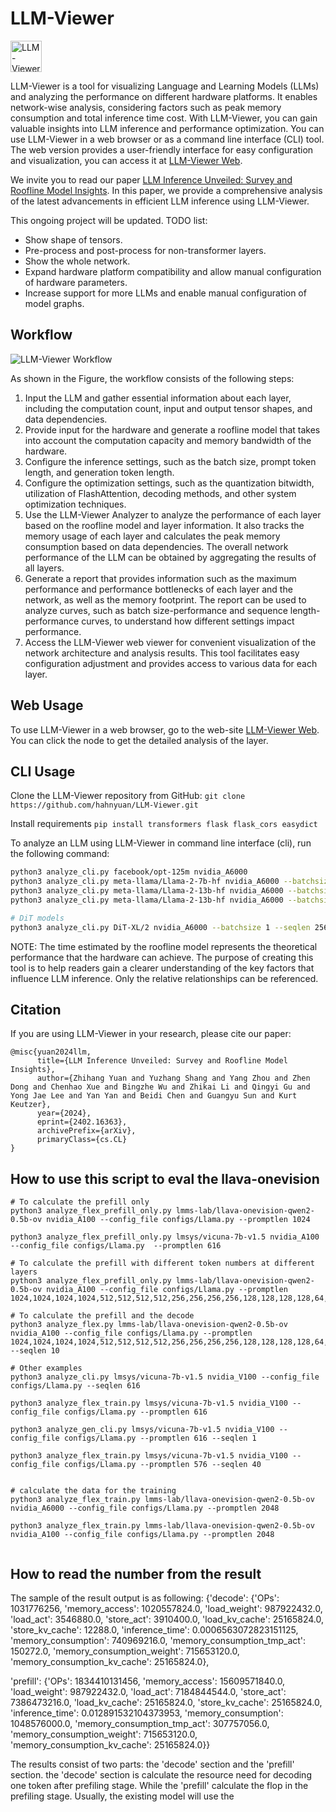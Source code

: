 # LLM-Viewer

<img src="figs/eye.png" alt="LLM-Viewer" width="50"/>


LLM-Viewer is a tool for visualizing Language and Learning Models (LLMs) and analyzing the performance on different hardware platforms. It enables network-wise analysis, considering factors such as peak memory consumption and total inference time cost. With LLM-Viewer, you can gain valuable insights into LLM inference and performance optimization.
You can use LLM-Viewer in a web browser or as a command line interface (CLI) tool. The web version provides a user-friendly interface for easy configuration and visualization, you can access it at [LLM-Viewer Web](http://llm-viewer.com).

We invite you to read our paper [LLM Inference Unveiled: Survey and Roofline Model Insights](https://arxiv.org/pdf/2402.16363.pdf).
In this paper, we provide a comprehensive analysis of the latest advancements in efficient LLM inference using LLM-Viewer. 

This ongoing project will be updated. TODO list:
- Show shape of tensors.
- Pre-process and post-process for non-transformer layers.
- Show the whole network.
- Expand hardware platform compatibility and allow manual configuration of hardware parameters.
- Increase support for more LLMs and enable manual configuration of model graphs.

## Workflow

![LLM-Viewer Workflow](figs/workflow.svg)

As shown in the Figure, the workflow consists of the following steps:

1. Input the LLM and gather essential information about each layer, including the computation count, input and output tensor shapes, and data dependencies.
2. Provide input for the hardware and generate a roofline model that takes into account the computation capacity and memory bandwidth of the hardware.
3. Configure the inference settings, such as the batch size, prompt token length, and generation token length.
4. Configure the optimization settings, such as the quantization bitwidth, utilization of FlashAttention, decoding methods, and other system optimization techniques.
5. Use the LLM-Viewer Analyzer to analyze the performance of each layer based on the roofline model and layer information. It also tracks the memory usage of each layer and calculates the peak memory consumption based on data dependencies. The overall network performance of the LLM can be obtained by aggregating the results of all layers.
6. Generate a report that provides information such as the maximum performance and performance bottlenecks of each layer and the network, as well as the memory footprint. The report can be used to analyze curves, such as batch size-performance and sequence length-performance curves, to understand how different settings impact performance.
7. Access the LLM-Viewer web viewer for convenient visualization of the network architecture and analysis results. This tool facilitates easy configuration adjustment and provides access to various data for each layer.

## Web Usage

To use LLM-Viewer in a web browser, go to the web-site [LLM-Viewer Web](http://llm-viewer.com).
You can click the node to get the detailed analysis of the layer.

## CLI Usage

Clone the LLM-Viewer repository from GitHub: 
```git clone https://github.com/hahnyuan/LLM-Viewer.git   ```

Install requirements
```pip install transformers flask flask_cors easydict```

To analyze an LLM using LLM-Viewer in command line interface (cli), run the following command:

```bash
python3 analyze_cli.py facebook/opt-125m nvidia_A6000
python3 analyze_cli.py meta-llama/Llama-2-7b-hf nvidia_A6000 --batchsize 1 --seqlen 2048
python3 analyze_cli.py meta-llama/Llama-2-13b-hf nvidia_A6000 --batchsize 16 --seqlen 2048
python3 analyze_cli.py meta-llama/Llama-2-13b-hf nvidia_A6000 --batchsize 1 --seqlen 8192

# DiT models
python3 analyze_cli.py DiT-XL/2 nvidia_A6000 --batchsize 1 --seqlen 256 --source DiT
```

NOTE: The time estimated by the roofline model represents the theoretical performance that the hardware can achieve. 
The purpose of creating this tool is to help readers gain a clearer understanding of the key factors that influence LLM inference. 
Only the relative relationships can be referenced. 

## Citation

If you are using LLM-Viewer in your research, please cite our paper:

```
@misc{yuan2024llm,
      title={LLM Inference Unveiled: Survey and Roofline Model Insights}, 
      author={Zhihang Yuan and Yuzhang Shang and Yang Zhou and Zhen Dong and Chenhao Xue and Bingzhe Wu and Zhikai Li and Qingyi Gu and Yong Jae Lee and Yan Yan and Beidi Chen and Guangyu Sun and Kurt Keutzer},
      year={2024},
      eprint={2402.16363},
      archivePrefix={arXiv},
      primaryClass={cs.CL}
}
```

## How to use this script to eval the llava-onevision
```
# To calculate the prefill only
python3 analyze_flex_prefill_only.py lmms-lab/llava-onevision-qwen2-0.5b-ov nvidia_A100 --config_file configs/Llama.py --promptlen 1024

python3 analyze_flex_prefill_only.py lmsys/vicuna-7b-v1.5 nvidia_A100 --config_file configs/Llama.py  --promptlen 616

# To calculate the prefill with different token numbers at different layers
python3 analyze_flex_prefill_only.py lmms-lab/llava-onevision-qwen2-0.5b-ov nvidia_A100 --config_file configs/Llama.py --promptlen 1024,1024,1024,1024,512,512,512,512,256,256,256,256,128,128,128,128,64,64,64,64,32,32,32,32

# To calculate the prefill and the decode
python3 analyze_flex.py lmms-lab/llava-onevision-qwen2-0.5b-ov nvidia_A100 --config_file configs/Llama.py --promptlen 1024,1024,1024,1024,512,512,512,512,256,256,256,256,128,128,128,128,64,64,64,64,32,32,32,32 --seqlen 10

# Other examples
python3 analyze_cli.py lmsys/vicuna-7b-v1.5 nvidia_V100 --config_file configs/Llama.py --seqlen 616

python3 analyze_flex_train.py lmsys/vicuna-7b-v1.5 nvidia_V100 --config_file configs/Llama.py --promptlen 616

python3 analyze_gen_cli.py lmsys/vicuna-7b-v1.5 nvidia_V100 --config_file configs/Llama.py --promptlen 616 --seqlen 1

python3 analyze_flex_train.py lmsys/vicuna-7b-v1.5 nvidia_V100 --config_file configs/Llama.py --promptlen 576 --seqlen 40


# calculate the data for the training
python3 analyze_flex_train.py lmms-lab/llava-onevision-qwen2-0.5b-ov nvidia_A6000 --config_file configs/Llama.py --promptlen 2048

python3 analyze_flex_train.py lmms-lab/llava-onevision-qwen2-0.5b-ov nvidia_A100 --config_file configs/Llama.py --promptlen 2048


```

##  How to read the number from the result 
The sample of the result output is as following:
{'decode': {'OPs': 1031776256, 'memory_access': 1020557824.0, 'load_weight': 987922432.0, 'load_act': 3546880.0, 'store_act': 3910400.0, 'load_kv_cache': 25165824.0, 'store_kv_cache': 12288.0, 'inference_time': 0.0006563072823151125, 'memory_consumption': 740969216.0, 'memory_consumption_tmp_act': 150272.0, 'memory_consumption_weight': 715653120.0, 'memory_consumption_kv_cache': 25165824.0}, 

'prefill': {'OPs': 1834410131456, 'memory_access': 15609571840.0, 'load_weight': 987922432.0, 'load_act': 7184844544.0, 'store_act': 7386473216.0, 'load_kv_cache': 25165824.0, 'store_kv_cache': 25165824.0, 'inference_time': 0.012891532104373953, 'memory_consumption': 1048576000.0, 'memory_consumption_tmp_act': 307757056.0, 'memory_consumption_weight': 715653120.0, 'memory_consumption_kv_cache': 25165824.0}}

The results consist of two parts: the 'decode' section and the 'prefill' section.
the 'decode' section is calculate the resource need for decoding one token after prefiling stage. While the 'prefill' calculate the flop in the prefiling stage. Usually, the existing model will use the 